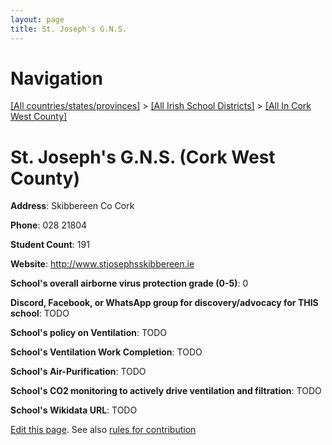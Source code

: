 ```yaml
---
layout: page
title: St. Joseph's G.N.S.
---
```

# Navigation

[[All countries/states/provinces]](../../..) > [[All Irish School Districts]](../..) > [[All In Cork West County]](..)

# St. Joseph's G.N.S. (Cork West County)

**Address**: Skibbereen Co Cork

**Phone**: 028 21804

**Student Count**: 191

**Website**: <http://www.stjosephsskibbereen.ie>

**School's overall airborne virus protection grade (0-5)**: 0

**Discord, Facebook, or WhatsApp group for discovery/advocacy for THIS school**: TODO

**School's policy on Ventilation**: TODO

**School's Ventilation Work Completion**: TODO

**School's Air-Purification**: TODO

**School's CO2 monitoring to actively drive ventilation and filtration**: TODO

**School's Wikidata URL**: TODO


[Edit this page](https://github.com/ventilate-schools/Ireland/edit/main/./Cork_West_County/St._Joseph's_G.N.S..md). See also [rules for contribution](../../../contribution-rules/)